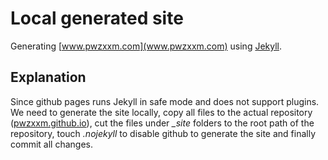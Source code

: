 # Local generated site
Generating [www.pwzxxm.com](www.pwzxxm.com) using [Jekyll](https://jekyllrb.com/). 

## Explanation
Since github pages runs Jekyll in safe mode and does not support plugins. We need to generate the site locally, copy all files to the actual repository ([pwzxxm.github.io](https://github.com/PwzXxm/PwzXxm.github.io)), cut the files under  *_site* folders to the root path of the repository, touch *.nojekyll* to disable github to generate the site and finally commit all changes.
